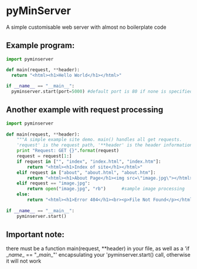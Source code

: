 # pyMinServer
A simple customisable web server with almost no boilerplate code


## Example program:

```python
import pyminserver

def main(request, **header):
  return "<html><h1>Hello World</h1></html>"
  
if __name__ == "__main__":
  pyminserver.start(port=5000) #default port is 80 if none is specified
```


## Another example with request processing

```python
import pyminserver	
	
def main(request, **header):	
    """A simple example site demo. main() handles all get requests.	
    'request' is the request path, '**header' is the header information with the request"""	
    print "Request: GET {}".format(request)	
    request = request[1:]	
    if request in ["", "index", "index.html", "index.htm"]:	
        return "<html><h1>Index of site</h1></html>"	
    elif request in ["about", "about.html", "about.htm"]:	
        return "<html><h1>About Page</h1><img src=\"image.jpg\"></html>"	
    elif request == "image.jpg":	
        return open("image.jpg", "rb")      #sample image processing	
    else:	
        return "<html><h1>Error 404</h1><br><p>File Not Found</p></html>"	
	
if __name__ == "__main__":	
    pyminserver.start()
```


## Important note:

there must be a function main(request, \**header) in your file, as well as a 'if \__name__ == "\__main__"' encapsulating your 'pyminserver.start() call, otherwise it will not work
